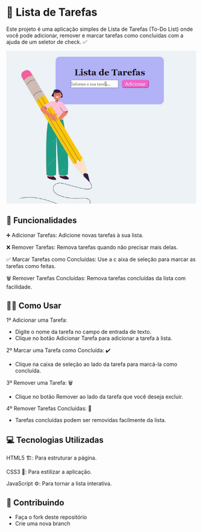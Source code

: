 <h1>📝 Lista de Tarefas</h1>
Este projeto é uma aplicação simples de Lista de Tarefas (To-Do List) onde você pode adicionar, remover e marcar tarefas como concluídas com a ajuda de um seletor de check. ✅

![layout](images/lista-de-tarefas.gif)

<h2>🚀 Funcionalidades</h2>

➕ Adicionar Tarefas: Adicione novas tarefas à sua lista.

❌ Remover Tarefas: Remova tarefas quando não precisar mais delas.

✅ Marcar Tarefas como Concluídas: Use a c  aixa de seleção para marcar as tarefas como feitas.

🗑️ Remover Tarefas Concluídas: Remova tarefas concluídas da lista com facilidade.

<h2>👩‍💻 Como Usar</h2>

1º Adicionar uma Tarefa: 
- Digite o nome da tarefa no campo de entrada de texto.
- Clique no botão Adicionar Tarefa para adicionar a tarefa à lista.

2º Marcar uma Tarefa como Concluída: ✔️
- Clique na caixa de seleção ao lado da tarefa para marcá-la como concluída. 

3º Remover uma Tarefa: 🗑️
- Clique no botão Remover ao lado da tarefa que você deseja excluir. 

4º Remover Tarefas Concluídas: 💨
- Tarefas concluídas podem ser removidas facilmente da lista. 

<h2>💻 Tecnologias Utilizadas</h2>
HTML5 🏗️: Para estruturar a página.

CSS3 🎨: Para estilizar a aplicação.

JavaScript ⚙️: Para tornar a lista interativa.

<h2>🤝 Contribuindo</h2>

- Faça o fork deste repositório
- Crie uma nova branch

